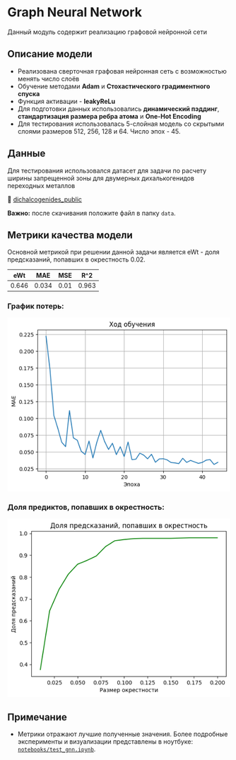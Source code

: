 # Graph Neural Network

Данный модуль содержит реализацию графовой нейронной сети

## Описание модели

- Реализована сверточная графовая нейронная сеть с возможностью менять число слоёв
- Обучение методами **Adam** и **Стохастического градиментного спуска** 
- Функция активации - **leakyReLu**
- Для подготовки данных использовались **динамический пэддинг**, **стандартизация размера ребра атома** и **One-Hot Encoding**
- Для тестирования использовалась 5-слойная модель со скрытыми слоями размеров 512, 256, 128 и 64. Число эпох - 45.

## Данные

Для тестирования использовался датасет для задачи по расчету ширины запрещенной зоны для двумерных дихалькогенидов переходных металлов

🔗 [dichalcogenides_public](https://github.com/HSE-LAMBDA/IDAO-2022)

**Важно:** после скачивания положите файл в папку `data`.

## Метрики качества модели

Основной метрикой при решении данной задачи является eWt - доля предсказаний, попавших в окрестность 0.02. 

| eWt | MAE | MSE | R^2 |
|----------|-----------|--------|---------|
| 0.646   | 0.034   | 0.01  | 0.963  |

### График потерь:
![Loss Curve](../images/loss_gnn.png)

### Доля предиктов, попавших в окрестность:
![eWt graph](../images/ewt.png)

## Примечание

- Метрики отражают лучшие полученные значения. Более подробные эксперименты и визуализации представлены в ноутбуке: [`notebooks/test_gnn.ipynb`](../notebooks/test_gnn.ipynb).
